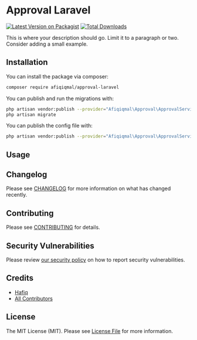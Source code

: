 # Approval Laravel

[![Latest Version on Packagist](https://img.shields.io/packagist/v/afiqiqmal/approval-laravel.svg?style=flat-square)](https://packagist.org/packages/afiqiqmal/approval-laravel)
[![Total Downloads](https://img.shields.io/packagist/dt/afiqiqmal/approval-laravel.svg?style=flat-square)](https://packagist.org/packages/afiqiqmal/approval-laravel)


This is where your description should go. Limit it to a paragraph or two. Consider adding a small example.

## Installation

You can install the package via composer:

```bash
composer require afiqiqmal/approval-laravel
```

You can publish and run the migrations with:

```bash
php artisan vendor:publish --provider="Afiqiqmal\Approval\ApprovalServiceProvider" --tag="migrations"
php artisan migrate
```

You can publish the config file with:
```bash
php artisan vendor:publish --provider="Afiqiqmal\Approval\ApprovalServiceProvider" --tag="config"
```

## Usage



## Changelog

Please see [CHANGELOG](CHANGELOG.md) for more information on what has changed recently.

## Contributing

Please see [CONTRIBUTING](.github/CONTRIBUTING.md) for details.

## Security Vulnerabilities

Please review [our security policy](../../security/policy) on how to report security vulnerabilities.

## Credits

- [Hafiq](https://github.com/afiqiqmal)
- [All Contributors](../../contributors)

## License

The MIT License (MIT). Please see [License File](LICENSE.md) for more information.
